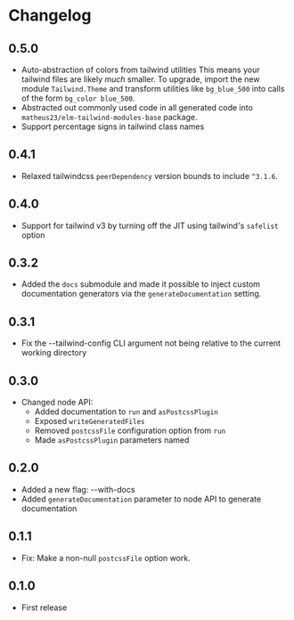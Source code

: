 # Changelog

## 0.5.0

* Auto-abstraction of colors from tailwind utilities
  This means your tailwind files are likely *much* smaller.
  To upgrade, import the new module `Tailwind.Theme` and transform utilities like `bg_blue_500` into calls of the form `bg_color blue_500`.
* Abstracted out commonly used code in all generated code into `matheus23/elm-tailwind-modules-base` package.
* Support percentage signs in tailwind class names

## 0.4.1

* Relaxed tailwindcss `peerDependency` version bounds to include `^3.1.6`.

## 0.4.0

* Support for tailwind v3 by turning off the JIT using tailwind's `safelist` option

## 0.3.2

* Added the `docs` submodule and made it possible to inject custom documentation generators via the `generateDocumentation` setting.

## 0.3.1

* Fix the --tailwind-config CLI argument not being relative to the current working directory

## 0.3.0

* Changed node API:
  + Added documentation to `run` and `asPostcssPlugin`
  + Exposed `writeGeneratedFiles`
  + Removed `postcssFile` configuration option from `run`
  + Made `asPostcssPlugin` parameters named

## 0.2.0

* Added a new flag: --with-docs
* Added `generateDocumentation` parameter to node API to generate documentation

## 0.1.1

* Fix: Make a non-null `postcssFile` option work.

## 0.1.0

* First release
